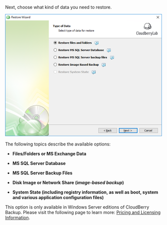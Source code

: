 Next, choose what kind of data you need to restore.

![](/assets/choose-data-to-restore.png)

The following topics describe the available options:

* **Files/Folders or MS Exchange Data**

* **MS SQL Server Database**

* **MS SQL Server Backup Files**

* **Disk Image or Network Share \(i**_**mage-based backup**_**\)**

* **System State \(including registry information, as well as boot, system and various application configuration files\)**

This option is only available in Windows Server editions of CloudBerry Backup. Please visit the following page to learn more: [Pricing and Licensing Information](https://www.cloudberrylab.com/managed-backup/pricing.aspx).




